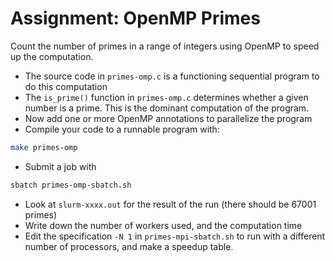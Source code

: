 # Assignment: OpenMP Primes

Count the number of primes in a range of integers using OpenMP to speed up the computation.

- The source code in `primes-omp.c` is a functioning sequential program to do this computation
- The `is_prime()` function in `primes-omp.c` determines whether a given number is a prime. This is the dominant
  computation of the program.
- Now add one or more OpenMP annotations to parallelize the program
- Compile your code to a runnable program with:
```bash
make primes-omp
```
- Submit a job with
```bash
sbatch primes-omp-sbatch.sh
```
- Look at `slurm-xxxx.out` for the result of the run (there should be 67001 primes)
- Write down the number of workers used, and the computation time
- Edit the specification `-N 1` in `primes-mpi-sbatch.sh` to run with a different number of processors,
and make a speedup table.


